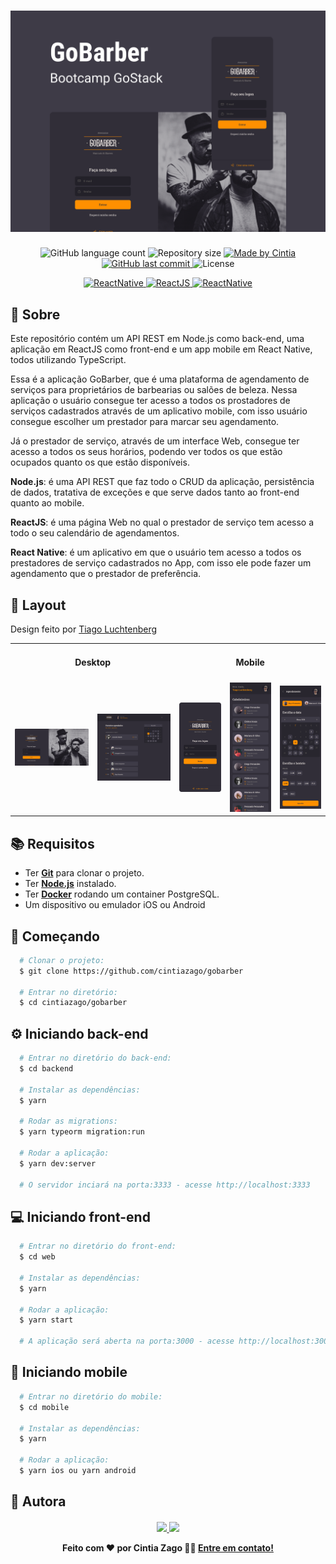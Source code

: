 <h1 align="center">
    <img alt="GoBarber" title="#gobarber" src=".github/capa.png"/>
</h1>

<p align="center">

  <img alt="GitHub language count" src="https://img.shields.io/github/languages/count/cintiazago/gobarber">

  <img alt="Repository size" src="https://img.shields.io/github/repo-size/cintiazago/gobarber">
	
  <a href="https://www.linkedin.com/in/cintiazago/">
    <img alt="Made by Cintia" src="https://img.shields.io/badge/made%20by-CintiaZago-purple">
  </a>

  <a href="https://github.com/cintiazago/gobarber/commits/master">
    <img alt="GitHub last commit" src="https://img.shields.io/github/last-commit/cintiazago/gobarber?color=blue">
  </a>

  <img alt="License" src="https://img.shields.io/badge/license-MIT-brightgreen?color=blue">

</p>
<p align="center">

<a target="_blank" href="https://nodejs.org/">
    <img alt="ReactNative" src="https://img.shields.io/static/v1?color=brightgreen&label=Node&message=JS&?style=plastic&logo=Node.js">
  </a>

  <a href="https://reactjs.org/">
  <img alt="ReactJS" src="https://img.shields.io/static/v1?color=blue&label=React&message=JS&?style=plastic&logo=React">
</a>

 <a href="https://reactnative.dev/">
    <img alt="ReactNative" src="https://img.shields.io/static/v1?color=blue&label=React&message=Native&?style=plastic&logo=React">
  </a>
  </p>

## :page_with_curl: Sobre

Este repositório contém um API REST em Node.js como back-end, uma aplicação em ReactJS como front-end e um app mobile em React Native, todos utilizando TypeScript.

Essa é a aplicação GoBarber, que é uma plataforma de agendamento de serviços para proprietários de barbearias ou salões de beleza. Nessa aplicação o usuário consegue ter acesso a todos os prostadores de serviços cadastrados através de um aplicativo mobile, com isso usuário consegue escolher um prestador para marcar seu agendamento.

Já o prestador de serviço, através de um interface Web, consegue ter acesso a todos os seus horários, podendo ver todos os que estão ocupados quanto os que estão disponíveis.

**Node.js**: é uma API REST que faz todo o CRUD da aplicação, persistência de dados, tratativa de exceções e que serve dados tanto ao front-end quanto ao mobile.

**ReactJS**: é uma página Web no qual o prestador de serviço tem acesso a todo o seu calendário de agendamentos.

**React Native**: é um aplicativo em que o usuário tem acesso a todos os prestadores de serviço cadastrados no App, com isso ele pode fazer um agendamento que o prestador de preferência.

## 🎨 Layout

Design feito por [Tiago Luchtenberg](https://www.instagram.com/tiagoluchtenberg/)

<table>
  <tr>
    <td colspan="2"><h4 align="center">Desktop</h4> </td>
    <td colspan="3"><h4 align="center">Mobile</h4></td>
  </tr>
  <tr>
    <td>
      <img src=".github/Logon-web.png" width=300 />
    </td>
    <td>
      <img src=".github/Home-web.png" width=300 />
    </td>
    <td>
      <img src=".github/Logon-mobile.png" width=180 />
    </td>
    <td>
      <img src=".github/Lista-mobile.png" width=180 />
    </td>
    <td>
      <img src=".github/Agendamento-mobile.png" width=180 />
    </td>
  </tr>
</table>

## :books: Requisitos

- Ter [**Git**](https://git-scm.com/) para clonar o projeto.
- Ter [**Node.js**](https://nodejs.org/en/) instalado.
- Ter [**Docker**](https://www.docker.com/) rodando um container PostgreSQL.
- Um dispositivo ou emulador iOS ou Android

## :rocket: Começando

```bash
  # Clonar o projeto:
  $ git clone https://github.com/cintiazago/gobarber

  # Entrar no diretório:
  $ cd cintiazago/gobarber
```

## :gear: Iniciando back-end

```bash
  # Entrar no diretório do back-end:
  $ cd backend

  # Instalar as dependências:
  $ yarn

  # Rodar as migrations:
  $ yarn typeorm migration:run

  # Rodar a aplicação:
  $ yarn dev:server

  # O servidor inciará na porta:3333 - acesse http://localhost:3333
```

## :computer: Iniciando front-end

```bash
  # Entrar no diretório do front-end:
  $ cd web

  # Instalar as dependências:
  $ yarn

  # Rodar a aplicação:
  $ yarn start

  # A aplicação será aberta na porta:3000 - acesse http://localhost:3000
```

## :iphone: Iniciando mobile

```bash
  # Entrar no diretório do mobile:
  $ cd mobile

  # Instalar as dependências:
  $ yarn

  # Rodar a aplicação:
  $ yarn ios ou yarn android
```

## 🦸 Autora

<h4 align="center">

 <a href="https://www.linkedin.com/in/cintiazago" alt="LinkedIn" target="blank">
    <img src="https://img.shields.io/badge/-LinkedIn-blue?style=flat-square&logo=Linkedin&logoColor=white" />
  </a>

  <a href="mailto:cintiazago@gmail.com?subject=Olá%20Cintia" alt="Email" target="blank">
    <img src="https://img.shields.io/badge/-cintiazago@gmail.com-blue?style=flat-square&logo=Gmail&logoColor=white&link=mailto:cintiazago@gmail.com" />
  </a>

<br/>

Feito com ❤️ por Cintia Zago 👋🏽 [Entre em contato!](https://www.linkedin.com/in/cintiazago/)

</h4>